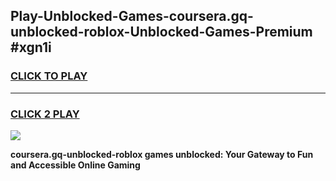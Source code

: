 
## Play-Unblocked-Games-coursera.gq-unblocked-roblox-Unblocked-Games-Premium #xgn1i
<h3>
<a href="https://premium.freeplayer.one?title=coursera.gq-unblocked-roblox&ref=12M">CLICK TO PLAY</a></h3>
<hr>

<h3>
<a href="https://premium.freeplayer.one?title=coursera.gq-unblocked-roblox&ref=12M">CLICK 2 PLAY</a>
  
</h3>

<a href="https://premium.freeplayer.one?title=coursera.gq-unblocked-roblox&ref=12M"><img src="https://clearcache.store/games.png"></a>


**coursera.gq-unblocked-roblox games unblocked: Your Gateway to Fun and Accessible Online Gaming**
